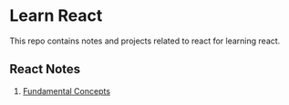 # Learn React

This repo contains notes and projects related to react for learning react.

## React Notes

1. [Fundamental Concepts](./All%20Notes//01-fundamentals.md)
